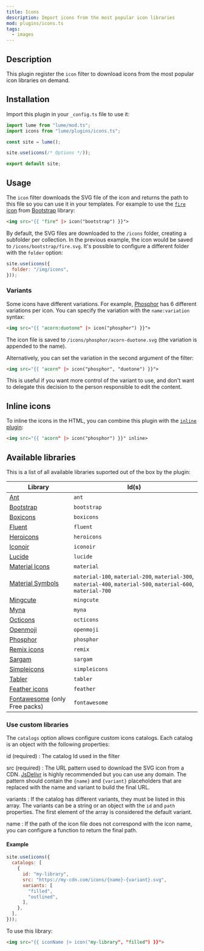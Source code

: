 ```yaml
---
title: Icons
description: Import icons from the most popular icon libraries
mod: plugins/icons.ts
tags:
  - images
---
```


## Description

This plugin register the `icon` filter to download icons from the most popular
icon libraries on demand.

## Installation

Import this plugin in your `_config.ts` file to use it:

```js
import lume from "lume/mod.ts";
import icons from "lume/plugins/icons.ts";

const site = lume();

site.use(icons(/* Options */));

export default site;
```

## Usage

The `icon` filter downloads the SVG file of the icon and returns the path to
this file so you can use it in your templates. For example to use the
[`fire` icon](https://icons.getbootstrap.com/icons/fire/) from
[Bootstrap](https://icons.getbootstrap.com/) library:

```html
<img src="{{ "fire" |> icon("bootstrap") }}">
```

By default, the SVG files are downloaded to the `/icons` folder, creating a
subfolder per collection. In the previous example, the icon would be saved to
`/icons/bootstrap/fire.svg`. It's possible to configure a different folder with
the `folder` option:

```js
site.use(icons({
  folder: "/img/icons",
}));
```

### Variants

Some icons have different variations. For example,
[Phosphor](https://phosphoricons.com/) has 6 different variations per icon. You
can specify the variation with the `name:variation` syntax:

```html
<img src="{{ "acorn:duotone" |> icon("phosphor") }}">
```

The icon file is saved to `/icons/phosphor/acorn-duotone.svg` (the variation is
appended to the name).

Alternatively, you can set the variation in the second argument of the filter:

```html
<img src="{{ "acorn" |> icon("phosphor", "duotone") }}">
```

This is useful if you want more control of the variant to use, and don't want to
delegate this decision to the person responsible to edit the content.

## Inline icons

To inline the icons in the HTML, you can combine this plugin with the
[`inline` plugin](./inline.md):

```html
<img src="{{ "acorn" |> icon("phosphor") }}" inline>
```

## Available libraries

This is a list of all available libraries suported out of the box by the plugin:

| Library                                                                      | Id(s)                                                                                                          |
| ---------------------------------------------------------------------------- | -------------------------------------------------------------------------------------------------------------- |
| [Ant](https://ant.design/components/icon)                                    | `ant`                                                                                                          |
| [Bootstrap](https://icons.getbootstrap.com/)                                 | `bootstrap`                                                                                                    |
| [Boxicons](https://boxicons.com/)                                            | `boxicons`                                                                                                     |
| [Fluent](https://react.fluentui.dev/?path=/docs/icons-catalog--docs)         | `fluent`                                                                                                       |
| [Heroicons](https://heroicons.com/)                                          | `heroicons`                                                                                                    |
| [Iconoir](https://iconoir.com/)                                              | `iconoir`                                                                                                      |
| [Lucide](https://lucide.dev/)                                                | `lucide`                                                                                                       |
| [Material Icons](https://fonts.google.com/icons?icon.set=Material+Icons)     | `material`                                                                                                     |
| [Material Symbols](https://fonts.google.com/icons?icon.set=Material+Symbols) | `material-100`, `material-200`, `material-300`, `material-400`, `material-500`, `material-600`, `material-700` |
| [Mingcute](https://www.mingcute.com/)                                        | `mingcute`                                                                                                     |
| [Myna](https://mynaui.com/icons)                                             | `myna`                                                                                                         |
| [Octicons](https://primer.style/foundations/icons)                           | `octicons`                                                                                                     |
| [Openmoji](https://openmoji.org/)                                            | `openmoji`                                                                                                     |
| [Phosphor](https://phosphoricons.com/)                                       | `phosphor`                                                                                                     |
| [Remix icons](https://remixicon.com/)                                        | `remix`                                                                                                        |
| [Sargam](https://sargamicons.com/)                                           | `sargam`                                                                                                       |
| [Simpleicons](https://simpleicons.org/)                                      | `simpleicons`                                                                                                  |
| [Tabler](https://tabler.io/icons)                                            | `tabler`                                                                                                       |
| [Feather icons](https://feathericons.com/)                                   | `feather`                                                                                                      |
| [Fontawesome](https://fontawesome.com/icons/) (only Free packs)              | `fontawesome`                                                                                                  |

### Use custom libraries

The `catalogs` option allows configure custom icons catalogs. Each catalog is an
object with the following properties:

<!-- deno-fmt-ignore-start -->
id (required)
: The catalog Id used in the filter

src (required)
: The URL pattern used to download the SVG icon from a CDN. [JsDelivr](https://www.jsdelivr.com/) is highly recommended but you can use any domain. The pattern should contain the `{name}` and `{variant}` placeholders that are replaced with the name and variant to build the final URL.

variants
: If the catalog has different variants, they must be listed in this array. The variants can be a string or an object with the `id` and `path` properties. The first element of the array is considered the default variant.

name
: If the path of the icon file does not correspond with the icon name, you can configure a function to return the final path.

<!-- deno-fmt-ignore-end -->

#### Example

```js
site.use(icons({
  catalogs: [
    {
      id: "my-library",
      src: "https://my-cdn.com/icons/{name}-{variant}.svg",
      variants: [
        "filled",
        "outlined",
      ],
    },
  ],
}));
```

To use this library:

```html
<img src="{{ iconName |> icon("my-library", "filled") }}">
```
